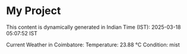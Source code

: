 # My Project

This content is dynamically generated in Indian Time (IST): 2025-03-18 05:07:52 IST


Current Weather in Coimbatore:
Temperature: 23.88 °C
Condition: mist
